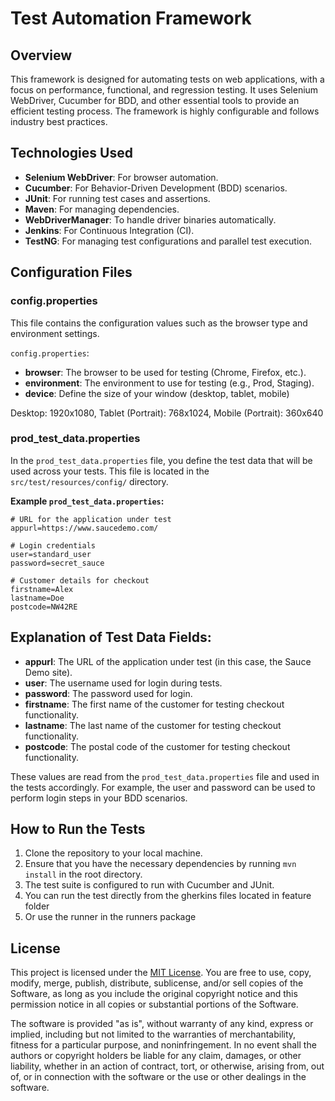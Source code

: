 # Test Automation Framework

## Overview

This framework is designed for automating tests on web applications, with a focus on performance, functional, and regression testing. It uses Selenium WebDriver, Cucumber for BDD, and other essential tools to provide an efficient testing process. The framework is highly configurable and follows industry best practices.

## **Technologies Used**

- **Selenium WebDriver**: For browser automation.
- **Cucumber**: For Behavior-Driven Development (BDD) scenarios.
- **JUnit**: For running test cases and assertions.
- **Maven**: For managing dependencies.
- **WebDriverManager**: To handle driver binaries automatically.
- **Jenkins**: For Continuous Integration (CI).
- **TestNG**: For managing test configurations and parallel test execution.

## **Configuration Files**

### **config.properties**
This file contains the configuration values such as the browser type and environment settings.

`config.properties`:
- **browser**: The browser to be used for testing (Chrome, Firefox, etc.).
- **environment**: The environment to use for testing (e.g., Prod, Staging).
- **device**: Define the size of your window (desktop, tablet, mobile)

Desktop: 1920x1080,
Tablet (Portrait): 768x1024,
Mobile (Portrait): 360x640

### **prod_test_data.properties**
In the `prod_test_data.properties` file, you define the test data that will be used across your tests. This file is located in the `src/test/resources/config/` directory.

**Example `prod_test_data.properties`:**

```properties
# URL for the application under test
appurl=https://www.saucedemo.com/

# Login credentials
user=standard_user
password=secret_sauce

# Customer details for checkout
firstname=Alex
lastname=Doe
postcode=NW42RE
```
## Explanation of Test Data Fields:

- **appurl**: The URL of the application under test (in this case, the Sauce Demo site).
- **user**: The username used for login during tests.
- **password**: The password used for login.
- **firstname**: The first name of the customer for testing checkout functionality.
- **lastname**: The last name of the customer for testing checkout functionality.
- **postcode**: The postal code of the customer for testing checkout functionality.

These values are read from the `prod_test_data.properties` file and used in the tests accordingly. For example, the user and password can be used to perform login steps in your BDD scenarios.

## How to Run the Tests

1. Clone the repository to your local machine.
2. Ensure that you have the necessary dependencies by running `mvn install` in the root directory.
3. The test suite is configured to run with Cucumber and JUnit.
4. You can run the test directly from the gherkins files located in feature folder
5. Or use the runner in the runners package

## License

This project is licensed under the [MIT License](LICENSE). You are free to use, copy, modify, merge, publish, distribute, sublicense, and/or sell copies of the Software, as long as you include the original copyright notice and this permission notice in all copies or substantial portions of the Software.

The software is provided "as is", without warranty of any kind, express or implied, including but not limited to the warranties of merchantability, fitness for a particular purpose, and noninfringement. In no event shall the authors or copyright holders be liable for any claim, damages, or other liability, whether in an action of contract, tort, or otherwise, arising from, out of, or in connection with the software or the use or other dealings in the software.


